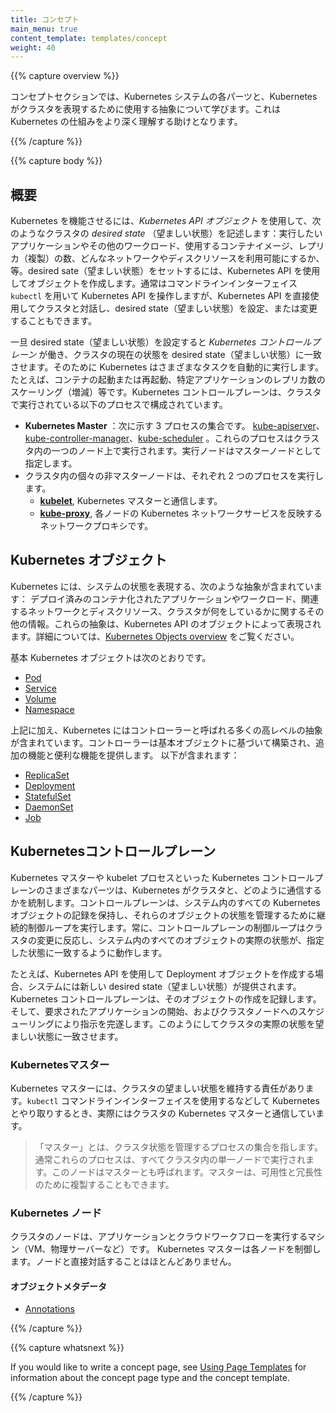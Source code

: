 ```yaml
---
title: コンセプト
main_menu: true
content_template: templates/concept
weight: 40
---
```


{{% capture overview %}}

コンセプトセクションでは、Kubernetes システムの各パーツと、Kubernetes がクラスタを表現するために使用する抽象について学びます。これは Kubernetes の仕組みをより深く理解する助けとなります。

{{% /capture %}}

{{% capture body %}}

## 概要

Kubernetes を機能させるには、*Kubernetes API オブジェクト* を使用して、次のようなクラスタの *desired state* （望ましい状態）を記述します：実行したいアプリケーションやその他のワークロード、使用するコンテナイメージ、レプリカ（複製）の数、どんなネットワークやディスクリソースを利用可能にするか、等。desired sate（望ましい状態）をセットするには、Kubernetes API を使用してオブジェクトを作成します。通常はコマンドラインインターフェイス `kubectl` を用いて Kubernetes API を操作しますが、Kubernetes API を直接使用してクラスタと対話し、desired state（望ましい状態）を設定、または変更することもできます。

一旦 desired state（望ましい状態）を設定すると *Kubernetes コントロールプレーン* が働き、クラスタの現在の状態を desired state（望ましい状態）に一致させます。そのために Kubernetes はさまざまなタスクを自動的に実行します。たとえば、コンテナの起動または再起動、特定アプリケーションのレプリカ数のスケーリング（増減）等です。Kubernetes コントロールプレーンは、クラスタで実行されている以下のプロセスで構成されています。

* **Kubernetes Master** ：次に示す 3 プロセスの集合です。 [kube-apiserver](/docs/admin/kube-apiserver/)、[kube-controller-manager](/docs/admin/kube-controller-manager/)、[kube-scheduler](/docs/admin/kube-scheduler/) 。これらのプロセスはクラスタ内の一つのノード上で実行されます。実行ノードはマスターノードとして指定します。
* クラスタ内の個々の非マスターノードは、それぞれ 2 つのプロセスを実行します。
  * **[kubelet](/docs/admin/kubelet/)**, Kubernetes マスターと通信します。
  * **[kube-proxy](/docs/admin/kube-proxy/)**, 各ノードの Kubernetes ネットワークサービスを反映するネットワークプロキシです。

## Kubernetes オブジェクト

Kubernetes には、システムの状態を表現する、次のような抽象が含まれています： デプロイ済みのコンテナ化されたアプリケーションやワークロード、関連するネットワークとディスクリソース、クラスタが何をしているかに関するその他の情報。これらの抽象は、Kubernetes API のオブジェクトによって表現されます。詳細については、[Kubernetes Objects overview](/docs/concepts/abstractions/overview/) をご覧ください。

基本 Kubernetes オブジェクトは次のとおりです。

* [Pod](/docs/concepts/workloads/pods/pod-overview/)
* [Service](/docs/concepts/services-networking/service/)
* [Volume](/docs/concepts/storage/volumes/)
* [Namespace](/docs/concepts/overview/working-with-objects/namespaces/)

上記に加え、Kubernetes にはコントローラーと呼ばれる多くの高レベルの抽象が含まれています。コントローラーは基本オブジェクトに基づいて構築され、追加の機能と便利な機能を提供します。 以下が含まれます：

* [ReplicaSet](/docs/concepts/workloads/controllers/replicaset/)
* [Deployment](/docs/concepts/workloads/controllers/deployment/)
* [StatefulSet](/docs/concepts/workloads/controllers/statefulset/)
* [DaemonSet](/docs/concepts/workloads/controllers/daemonset/)
* [Job](/docs/concepts/workloads/controllers/jobs-run-to-completion/)

## Kubernetesコントロールプレーン

Kubernetes マスターや kubelet プロセスといった Kubernetes コントロールプレーンのさまざまなパーツは、Kubernetes がクラスタと、どのように通信するかを統制します。コントロールプレーンは、システム内のすべての Kubernetes オブジェクトの記録を保持し、それらのオブジェクトの状態を管理するために継続的制御ループを実行します。常に、コントロールプレーンの制御ループはクラスタの変更に反応し、システム内のすべてのオブジェクトの実際の状態が、指定した状態に一致するように動作します。

たとえば、Kubernetes API を使用して Deployment オブジェクトを作成する場合、システムには新しい desired state（望ましい状態）が提供されます。 Kubernetes コントロールプレーンは、そのオブジェクトの作成を記録します。そして、要求されたアプリケーションの開始、およびクラスタノードへのスケジューリングにより指示を完遂します。このようにしてクラスタの実際の状態を望ましい状態に一致させます。

### Kubernetesマスター

Kubernetes マスターには、クラスタの望ましい状態を維持する責任があります。`kubectl` コマンドラインインターフェイスを使用するなどして Kubernetes とやり取りするとき、実際にはクラスタの Kubernetes マスターと通信しています。

>「マスター」とは、クラスタ状態を管理するプロセスの集合を指します。通常これらのプロセスは、すべてクラスタ内の単一ノードで実行されます。このノードはマスターとも呼ばれます。マスターは、可用性と冗長性のために複製することもできます。

### Kubernetes ノード

クラスタのノードは、アプリケーションとクラウドワークフローを実行するマシン（VM、物理サーバーなど）です。 Kubernetes マスターは各ノードを制御します。ノードと直接対話することはほとんどありません。

#### オブジェクトメタデータ


* [Annotations](/docs/concepts/overview/working-with-objects/annotations/)

{{% /capture %}}

{{% capture whatsnext %}}

If you would like to write a concept page, see
[Using Page Templates](/docs/home/contribute/page-templates/)
for information about the concept page type and the concept template.

{{% /capture %}}
